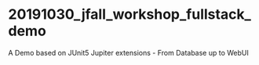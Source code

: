 # 20191030_jfall_workshop_fullstack_demo
A Demo based on JUnit5 Jupiter extensions - From Database up to WebUI

